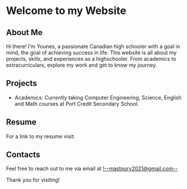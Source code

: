 # Welcome to my Website

## About Me
Hi there! I'm Younes, a passionate Canadian high schooler with a goal in mind, the goal of achieving success in life.
This website is all about my projects, skills, and experiences as a highschooler. From academics to extracurriculars, explore my work and get to know my journey.

## Projects
- Academics: Currently taking Computer Engineering, Science, English and Math courses at Port Credit Secondary School.
<!-- - Lifeguard project: Well on my way to become a lifeguard. Currently done my Canadian National Lifeguard Certification and Standard First Aid (CPR C) and soon to take my Instructor's Course.-->

## Resume
For a link to my resume visit:
<!-- <a href="https://view.officeapps.live.com/op/view.aspx?src=https:%2F%2Fraw.githubusercontent.com%2FYounesMastour%2FYounesMastour.github.io%2Frefs%2Fheads%2Fmain%2FYounes%2520Resume.docx&wdOrigin=BROWSELINK" target="_blank">Click here to access my resume</a> -->


## Contacts
Feel free to reach out to me via email at <!--mastoury2021@gmail.com-->

Thank you for visiting!
<!--To take off comment just delete <!-- before the comment and --> <!-- after the comment-->
